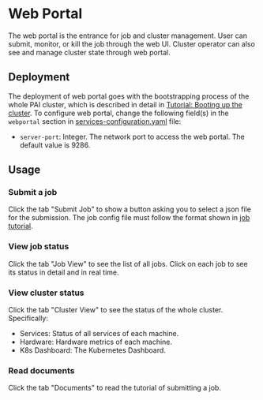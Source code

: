 # Web Portal

The web portal is the entrance for job and cluster management.
User can submit, monitor, or kill the job through the web UI.
Cluster operator can also see and manage cluster state through web portal. 

## Deployment

The deployment of web portal goes with the bootstrapping process of the whole PAI cluster, which is described in detail in [Tutorial: Booting up the cluster](https://github.com/Microsoft/pai/blob/master/pai-management/doc/cluster-bootup.md). To configure web portal, change the following field(s) in the `webportal` section in [services-configuration.yaml](../cluster-configuration/services-configuration.yaml) file:

* `server-port`: Integer. The network port to access the web portal. The default value is 9286.

## Usage

### Submit a job

Click the tab "Submit Job" to show a button asking you to select a json file for the submission. The job config file must follow the format shown in [job tutorial](../docs/job_tutorial.md).

### View job status

Click the tab "Job View" to see the list of all jobs. Click on each job to see its status in detail and in real time.

### View cluster status

Click the tab "Cluster View" to see the status of the whole cluster. Specifically:

* Services: Status of all services of each machine.
* Hardware: Hardware metrics of each machine.
* K8s Dashboard: The Kubernetes Dashboard.

### Read documents

Click the tab "Documents" to read the tutorial of submitting a job.
